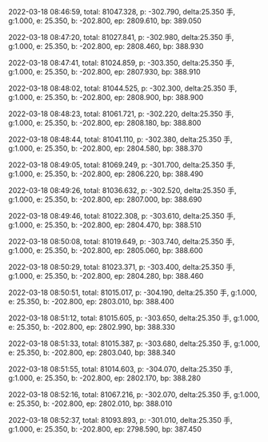 2022-03-18 08:46:59, total: 81047.328, p: -302.790, delta:25.350 手, g:1.000, e: 25.350, b: -202.800, ep: 2809.610, bp: 389.050

2022-03-18 08:47:20, total: 81027.841, p: -302.980, delta:25.350 手, g:1.000, e: 25.350, b: -202.800, ep: 2808.460, bp: 388.930

2022-03-18 08:47:41, total: 81024.859, p: -303.350, delta:25.350 手, g:1.000, e: 25.350, b: -202.800, ep: 2807.930, bp: 388.910

2022-03-18 08:48:02, total: 81044.525, p: -302.300, delta:25.350 手, g:1.000, e: 25.350, b: -202.800, ep: 2808.900, bp: 388.900

2022-03-18 08:48:23, total: 81061.721, p: -302.220, delta:25.350 手, g:1.000, e: 25.350, b: -202.800, ep: 2808.180, bp: 388.800

2022-03-18 08:48:44, total: 81041.110, p: -302.380, delta:25.350 手, g:1.000, e: 25.350, b: -202.800, ep: 2804.580, bp: 388.370

2022-03-18 08:49:05, total: 81069.249, p: -301.700, delta:25.350 手, g:1.000, e: 25.350, b: -202.800, ep: 2806.220, bp: 388.490

2022-03-18 08:49:26, total: 81036.632, p: -302.520, delta:25.350 手, g:1.000, e: 25.350, b: -202.800, ep: 2807.000, bp: 388.690

2022-03-18 08:49:46, total: 81022.308, p: -303.610, delta:25.350 手, g:1.000, e: 25.350, b: -202.800, ep: 2804.470, bp: 388.510

2022-03-18 08:50:08, total: 81019.649, p: -303.740, delta:25.350 手, g:1.000, e: 25.350, b: -202.800, ep: 2805.060, bp: 388.600

2022-03-18 08:50:29, total: 81023.371, p: -303.400, delta:25.350 手, g:1.000, e: 25.350, b: -202.800, ep: 2804.280, bp: 388.460

2022-03-18 08:50:51, total: 81015.017, p: -304.190, delta:25.350 手, g:1.000, e: 25.350, b: -202.800, ep: 2803.010, bp: 388.400

2022-03-18 08:51:12, total: 81015.605, p: -303.650, delta:25.350 手, g:1.000, e: 25.350, b: -202.800, ep: 2802.990, bp: 388.330

2022-03-18 08:51:33, total: 81015.387, p: -303.680, delta:25.350 手, g:1.000, e: 25.350, b: -202.800, ep: 2803.040, bp: 388.340

2022-03-18 08:51:55, total: 81014.603, p: -304.070, delta:25.350 手, g:1.000, e: 25.350, b: -202.800, ep: 2802.170, bp: 388.280

2022-03-18 08:52:16, total: 81067.216, p: -302.070, delta:25.350 手, g:1.000, e: 25.350, b: -202.800, ep: 2802.010, bp: 388.010

2022-03-18 08:52:37, total: 81093.893, p: -301.010, delta:25.350 手, g:1.000, e: 25.350, b: -202.800, ep: 2798.590, bp: 387.450